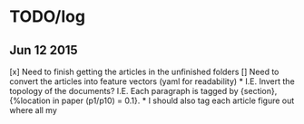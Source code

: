 # TODO/log



## Jun 12 2015

[x] Need to finish getting the articles in the unfinished folders
[] Need to convert the articles into feature vectors (yaml for readability)
    * I.E. Invert the topology of the documents? I.E. Each paragraph is tagged by {section}, {%location in paper (p1/p10) = 0.1}.
    * I should also tag each article figure out where all my 